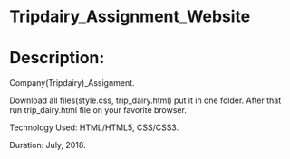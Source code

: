 # Tripdairy_Assignment_Website
# Description:

Company(Tripdairy)_Assignment.

Download all files(style.css, trip_dairy.html) put it in one folder.
After that run trip_dairy.html file on your favorite browser. 

Technology Used: HTML/HTML5, CSS/CSS3. 

Duration: July, 2018.
